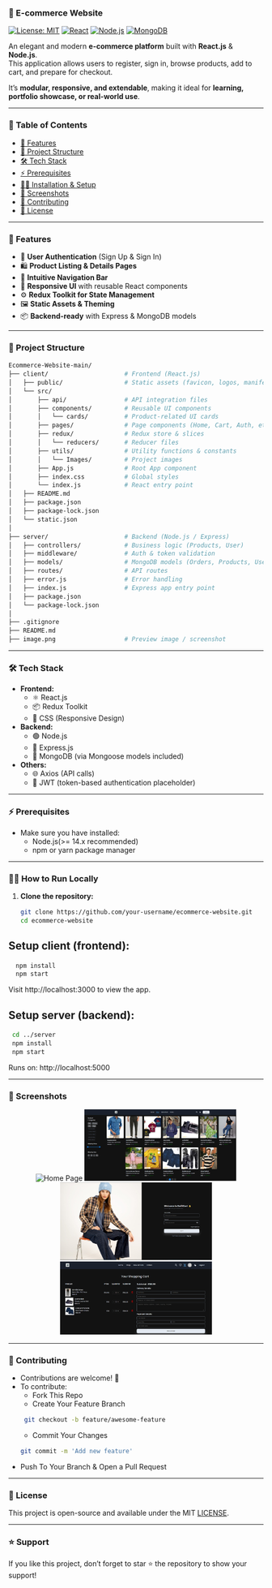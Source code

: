 ### 🛒 E-commerce Website

[![License: MIT](https://img.shields.io/badge/License-MIT-yellow.svg)](./Licence) 
[![React](https://img.shields.io/badge/Frontend-React.js-61DAFB?logo=react)](https://reactjs.org/) 
[![Node.js](https://img.shields.io/badge/Backend-Node.js-339933?logo=node.js)](https://nodejs.org/) 
[![MongoDB](https://img.shields.io/badge/Database-MongoDB-4DB33D?logo=mongodb)](https://www.mongodb.com/)

An elegant and modern **e-commerce platform** built with **React.js** & **Node.js**.  
This application allows users to register, sign in, browse products, add to cart, and prepare for checkout.  

It’s **modular, responsive, and extendable**, making it ideal for **learning, portfolio showcase, or real-world use**.  

---

### 📑 Table of Contents
- [🚀 Features](#-features)  
- [📁 Project Structure](#-project-structure)  
- [🛠️ Tech Stack](#️-tech-stack)  
- [⚡ Prerequisites](#-prerequisites)  
- [🧑‍💻 Installation & Setup](#-installation--setup)  
- [📸 Screenshots](#-screenshots)  
- [🤝 Contributing](#-contributing)  
- [📜 License](#-license)  

---

### 🚀 Features

- 🔐 **User Authentication** (Sign Up & Sign In)  
- 🛍️ **Product Listing & Details Pages**  
- 🧭 **Intuitive Navigation Bar**  
- 🎨 **Responsive UI** with reusable React components  
- ⚙️ **Redux Toolkit for State Management**  
- 🖼️ **Static Assets & Theming**  
- 📦 **Backend-ready** with Express & MongoDB models  

---

### 📁 Project Structure

```bash
Ecommerce-Website-main/
├── client/                     # Frontend (React.js)
│   ├── public/                 # Static assets (favicon, logos, manifest)
│   └── src/
│       ├── api/                # API integration files
│       ├── components/         # Reusable UI components
│       │   └── cards/          # Product-related UI cards
│       ├── pages/              # Page components (Home, Cart, Auth, etc.)
│       ├── redux/              # Redux store & slices
│       │   └── reducers/       # Reducer files
│       ├── utils/              # Utility functions & constants
│       │   └── Images/         # Project images
│       ├── App.js              # Root App component
│       ├── index.css           # Global styles
│       └── index.js            # React entry point
│   ├── README.md
│   ├── package.json
│   ├── package-lock.json
│   └── static.json
│
├── server/                     # Backend (Node.js / Express)
│   ├── controllers/            # Business logic (Products, User)
│   ├── middleware/             # Auth & token validation
│   ├── models/                 # MongoDB models (Orders, Products, Users)
│   ├── routes/                 # API routes
│   ├── error.js                # Error handling
│   ├── index.js                # Express app entry point
│   ├── package.json
│   └── package-lock.json
│
├── .gitignore
├── README.md
├── image.png                   # Preview image / screenshot

```


---

### 🛠️ Tech Stack

- **Frontend:**
     - ⚛️ React.js
     - 📦 Redux Toolkit
     - 🎨 CSS (Responsive Design)
- **Backend:**
     - 🟢 Node.js
     - 🚏 Express.js
     - 🍃 MongoDB (via Mongoose models included)
- **Others:**
     - 🌐 Axios (API calls)
     - 🔑 JWT (token-based authentication placeholder)

---


### ⚡ Prerequisites
- Make sure you have installed:
     - Node.js(>= 14.x recommended)
     - npm or yarn package manager
 
---


### 🧑‍💻 How to Run Locally

1. **Clone the repository:**

   ```bash
   git clone https://github.com/your-username/ecommerce-website.git
   cd ecommerce-website
   ```

## Setup client (frontend):
```bash
  npm install
  npm start
```

Visit http://localhost:3000 to view the app.

## Setup server (backend):
```bash
 cd ../server
 npm install
 npm start
```
Runs on: http://localhost:5000

---



### 📸 Screenshots
<p align="center">
  <img src="https://ecommerce-website-frontend3.onrender.com/Pogo.webp" alt="Home Page" width="300"/>
  <img src="client/public/Shoppage.png" alt="Product Page" width="300"/>
  <img src="client/public/Loginpage.png" alt="Login Page" width="300"/>
  <img src="client/public/Cartpage.png" alt="Cart Page" width="300"/>
</p>

---

### 🤝 Contributing
- Contributions are welcome! 🚀
- To contribute:
   - Fork This Repo
   - Create Your Feature Branch
  ```bash
   git checkout -b feature/awesome-feature
  ```
  - Commit Your Changes
   ```bash
   git commit -m 'Add new feature'

   ```
 - Push To Your Branch & Open a Pull Request



---

### 🧾 License
This project is open-source and available under the MIT [LICENSE](./Licence).

---

### ⭐ Support

 If you like this project, don’t forget to star ⭐ the repository to show your support!



